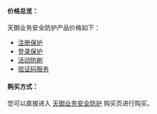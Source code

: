 #### 价格总览：
天御业务安全防护产品价格如下：
- [注册保护](https://cloud.tencent.com/document/product/295/6593)
- [登录保护](https://cloud.tencent.com/document/product/295/6610)
- [活动防刷](https://cloud.tencent.com/document/product/295/6598)
- [验证码服务](https://cloud.tencent.com/document/product/295/6621)



#### 购买方式：
您可以直接进入 [天御业务安全防护](https://buy.cloud.tencent.com/bsp#1) 购买页进行购买。



